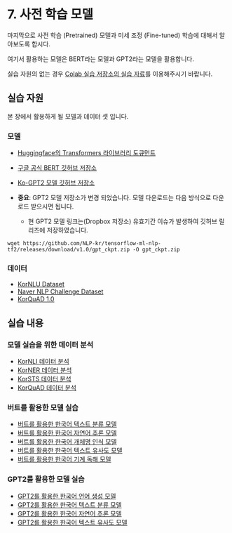 # 7. 사전 학습 모델

마지막으로 사전 학습 (Pretrained) 모델과 미세 조정 (Fine-tuned) 학습에 대해서 알아보도록 합시다.

여기서 활용하는 모델은 BERT라는 모델과 GPT2라는 모델을 활용합니다.

실습 자원의 없는 경우 [Colab 실습 저장소의 실습 자료](https://github.com/NLP-kr/tensorflow-ml-nlp-tf2-colab)를 이용해주시기 바랍니다.

## 실습 자원

본 장에서 활용하게 될 모델과 데이터 셋 입니다.

### 모델

- [Huggingface의 Transformers 라이브러리 도큐먼트](https://huggingface.co/transformers/)
- [구글 공식 BERT 깃허브 저장소](https://github.com/google-research/bert)
- [Ko-GPT2 모델 깃허브 저장소](https://github.com/SKT-AI/KoGPT2)

- **중요**: GPT2 모델 저장소가 변경 되었습니다. 모델 다운로드는 다음 방식으로 다운로드 받으시면 됩니다. 
   - 현 GPT2 모델 링크는(Dropbox 저장소) 유효기간 이슈가 발생하여 깃허브 릴리즈에 저장하였습니다.
```
wget https://github.com/NLP-kr/tensorflow-ml-nlp-tf2/releases/download/v1.0/gpt_ckpt.zip -O gpt_ckpt.zip
```


### 데이터

- [KorNLU Dataset](https://github.com/kakaobrain/KorNLUDatasets)
- [Naver NLP Challenge Dataset](https://github.com/naver/nlp-challenge)
- [KorQuAD 1.0](https://korquad.github.io/KorQuad%201.0/)

## 실습 내용

### 모델 실습을 위한 데이터 분석

- [KorNLI 데이터 분석](./7.2.2.KorNLI_EDA.ipynb)
- [KorNER 데이터 분석](./7.2.3.NER_EDA.ipynb)
- [KorSTS 데이터 분석](./7.2.4.KorSTS_EDA.ipynb)
- [KorQuAD 데이터 분석](./7.2.5.KorQuAD_EDA.ipynb)

### 버트를 활용한 모델 실습
- [버트를 활용한 한국어 텍스트 분류 모델](./7.2.1.bert_finetune_NSMC.ipynb)
- [버트를 활용한 한국어 자연어 추론 모델](./7.2.2.bert_finetune_KorNLI.ipynb)
- [버트를 활용한 한국어 개체명 인식 모델](./7.2.3.bert_finetune_NER.ipynb)
- [버트를 활용한 한국어 텍스트 유사도 모델](./7.2.4.bert_finetune_KorSTS.ipynb)
- [버트를 활용한 한국어 기계 독해 모델](./7.2.5.bert_finetune_KorQuAD.ipynb)

### GPT2를 활용한 모델 실습
- [GPT2를 활용한 한국어 언어 생성 모델](./7.4.1.gpt2_finetune_LM.ipynb)
- [GPT2를 활용한 한국어 텍스트 분류 모델](./7.4.2.gpt2_finetune_NSMC.ipynb)
- [GPT2를 활용한 한국어 자연어 추론 모델](./7.4.3.gpt2_finetune_KorNLI.ipynb)
- [GPT2를 활용한 한국어 텍스트 유사도 모델](./7.4.4.gpt2_finetune_KorSTS.ipynb)
